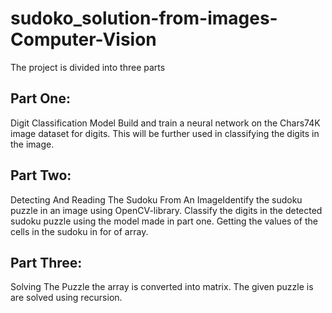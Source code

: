 # sudoko_solution-from-images-Computer-Vision

The project is divided into three parts

Part One: 
---------
Digit Classification Model Build and train a neural network on the Chars74K image dataset for digits. This will be further used in classifying the digits in the image.

Part Two:
---------
Detecting And Reading The Sudoku From An ImageIdentify the sudoku puzzle in an image using OpenCV-library. Classify the digits in the detected sudoku puzzle using the model made in part one. Getting the values of the cells in the sudoku in for of array.

Part Three:
-----------
Solving The Puzzle the array is converted into matrix. The given puzzle is are solved using recursion.
